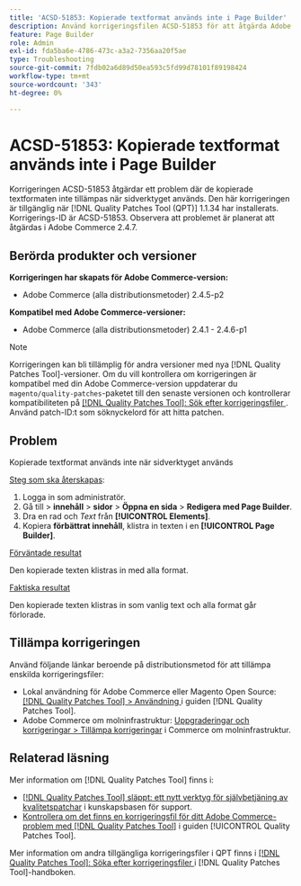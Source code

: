 ```yaml
---
title: 'ACSD-51853: Kopierade textformat används inte i Page Builder'
description: Använd korrigeringsfilen ACSD-51853 för att åtgärda Adobe Commerce-problemet där de kopierade textformaten inte tillämpas när sidverktyget används.
feature: Page Builder
role: Admin
exl-id: fda5ba6e-4786-473c-a3a2-7356aa20f5ae
type: Troubleshooting
source-git-commit: 7fdb02a6d89d50ea593c5fd99d78101f89198424
workflow-type: tm+mt
source-wordcount: '343'
ht-degree: 0%

---
```


# ACSD-51853: Kopierade textformat används inte i Page Builder

Korrigeringen ACSD-51853 åtgärdar ett problem där de kopierade textformaten inte tillämpas när sidverktyget används. Den här korrigeringen är tillgänglig när [!DNL Quality Patches Tool (QPT)] 1.1.34 har installerats. Korrigerings-ID är ACSD-51853. Observera att problemet är planerat att åtgärdas i Adobe Commerce 2.4.7.

## Berörda produkter och versioner

**Korrigeringen har skapats för Adobe Commerce-version:**

* Adobe Commerce (alla distributionsmetoder) 2.4.5-p2

**Kompatibel med Adobe Commerce-versioner:**

* Adobe Commerce (alla distributionsmetoder) 2.4.1 - 2.4.6-p1

>[!NOTE]
>
>Korrigeringen kan bli tillämplig för andra versioner med nya [!DNL Quality Patches Tool]-versioner. Om du vill kontrollera om korrigeringen är kompatibel med din Adobe Commerce-version uppdaterar du `magento/quality-patches`-paketet till den senaste versionen och kontrollerar kompatibiliteten på [[!DNL Quality Patches Tool]: Sök efter korrigeringsfiler ](https://experienceleague.adobe.com/tools/commerce-quality-patches/index.html). Använd patch-ID:t som söknyckelord för att hitta patchen.

## Problem

Kopierade textformat används inte när sidverktyget används

<u>Steg som ska återskapas</u>:

1. Logga in som administratör.
1. Gå till > **innehåll** > **sidor** > **Öppna en sida** > **Redigera med Page Builder**.
1. Dra en rad och *Text* från **[!UICONTROL Elements]**.
1. Kopiera **förbättrat innehåll**, klistra in texten i en **[!UICONTROL Page Builder]**.

<u>Förväntade resultat</u>

Den kopierade texten klistras in med alla format.

<u>Faktiska resultat</u>

Den kopierade texten klistras in som vanlig text och alla format går förlorade.

## Tillämpa korrigeringen

Använd följande länkar beroende på distributionsmetod för att tillämpa enskilda korrigeringsfiler:

* Lokal användning för Adobe Commerce eller Magento Open Source: [[!DNL Quality Patches Tool] > Användning ](/help/tools/quality-patches-tool/usage.md) i guiden [!DNL Quality Patches Tool].
* Adobe Commerce om molninfrastruktur: [Uppgraderingar och korrigeringar > Tillämpa korrigeringar](https://experienceleague.adobe.com/docs/commerce-cloud-service/user-guide/develop/upgrade/apply-patches.html) i Commerce om molninfrastruktur.

## Relaterad läsning

Mer information om [!DNL Quality Patches Tool] finns i:

* [[!DNL Quality Patches Tool] släppt: ett nytt verktyg för självbetjäning av kvalitetspatchar](https://experienceleague.adobe.com/en/docs/commerce-operations/tools/quality-patches-tool/quality-patches-tool-to-self-serve-quality-patches) i kunskapsbasen för support.
* [Kontrollera om det finns en korrigeringsfil för ditt Adobe Commerce-problem med  [!DNL Quality Patches Tool]](/help/tools/quality-patches-tool/patches-available-in-qpt/check-patch-for-magento-issue-with-magento-quality-patches.md) i guiden [!UICONTROL Quality Patches Tool].


Mer information om andra tillgängliga korrigeringsfiler i QPT finns i [[!DNL Quality Patches Tool]: Söka efter korrigeringsfiler ](https://experienceleague.adobe.com/tools/commerce-quality-patches/index.html) i [!DNL Quality Patches Tool]-handboken.
